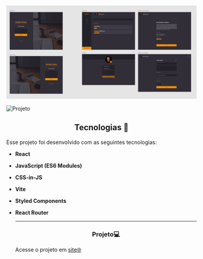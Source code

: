 <p align="center"> 
  <img alt="Projeto" src="RocketNote.png">

</p>


   
  <img alt="Projeto" src="./assets/tabela vazia.png">



<!--  -->


<h2 align="center">Tecnologias 🚀</h2>
   
<p>Esse projeto foi desenvolvido com as seguintes tecnologias:</p>

- **React**
- **JavaScript (ES6 Modules)**
- **CSS-in-JS**
- **Vite**
- **Styled Components**
- **React Router**


  
  ---
  <h3 align="center">Projeto💻 </h3>
  <p>Acesse o projeto em <a href="https://main--rocketnotes03.netlify.app/"> site🌐
  </p>
